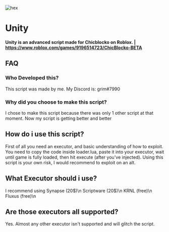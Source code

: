 ![hex](https://user-images.githubusercontent.com/112278719/212500803-2985f7cf-b817-4e5e-909d-e460eca330ed.png)

# Unity

**Unity is an advanced script made for Chicblocko on Roblox. | https://www.roblox.com/games/9196514723/ChicBlocko-BETA**

## FAQ

### Who Developed this?
This script was made by me. My Discord is:
grim#7990

### Why did you choose to make this script?
I chose to make this script because there was only 1 other script at that moment. Now my script is getting better and better

## How do i use this script?
First of all you need an executor, and basic understanding of how to exploit. You need to copy the code inside loader.lua, paste it into your executor, wait until game is fully loaded, then hit execute (after you've injected). Using this script is your own risk, I would recommend to exploit on an alt.

## What Executor should i use?
I recommend using
Synapse (20$)\n
Scriptware (20$)\n
KRNL (free)\n
Fluxus (free)\n

## Are those executors all supported?
Yes. Almost any other executor isn't supported and will glitch the script.
